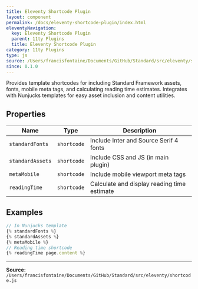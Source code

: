 ```yaml
---
title: Eleventy Shortcode Plugin
layout: component
permalink: /docs/eleventy-shortcode-plugin/index.html
eleventyNavigation:
  key: Eleventy Shortcode Plugin
  parent: 11ty Plugins
  title: Eleventy Shortcode Plugin
category: 11ty Plugins
type: js
source: /Users/francisfontaine/Documents/GitHub/Standard/src/eleventy/shortcode.js
since: 0.1.0
---
```


Provides template shortcodes for including Standard Framework assets,
fonts, mobile meta tags, and calculating reading time estimates. Integrates with
Nunjucks templates for easy asset inclusion and content utilities.

## Properties

| Name | Type | Description |
|------|------|-------------|
| `standardFonts` | `shortcode` | Include Inter and Source Serif 4 fonts |
| `standardAssets` | `shortcode` | Include CSS and JS (in main plugin) |
| `metaMobile` | `shortcode` | Include mobile viewport meta tags |
| `readingTime` | `shortcode` | Calculate and display reading time estimate |

## Examples

```js
// In Nunjucks template
{% standardFonts %}
{% standardAssets %}
{% metaMobile %}
// Reading time shortcode
{% readingTime page.content %}
```


---

**Source:** `/Users/francisfontaine/Documents/GitHub/Standard/src/eleventy/shortcode.js`
